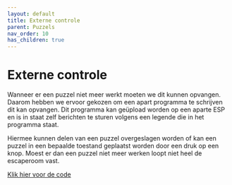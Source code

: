 ```yaml
---
layout: default
title: Externe controle
parent: Puzzels
nav_order: 10
has_children: true
---
```


# Externe controle
Wanneer er een puzzel niet meer werkt moeten we dit kunnen opvangen. Daarom hebben we ervoor gekozen om een apart programma te schrijven dit kan opvangen. Dit programma kan geüpload worden op een aparte ESP en is in staat zelf berichten te sturen volgens een legende die in het programma staat.

Hiermee kunnen delen van een puzzel overgeslagen worden of kan een puzzel in een bepaalde toestand geplaatst worden door een druk op een knop. Moest er dan een puzzel niet meer werken loopt niet heel de escaperoom vast. 

[Klik hier voor de code](https://github.com/PLAN-IT-B/BachelorProefGarbage/tree/main/Code)


